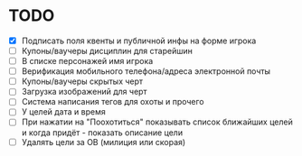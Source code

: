 # TODO

- [x] Подписать поля квенты и публичной инфы на форме игрока
- [ ] Купоны/ваучеры дисциплин для старейшин
- [ ] В списке персонажей имя игрока
- [ ] Верификация мобильного телефона/адреса электронной почты
- [ ] Купоны/ваучеры скрытых черт
- [ ] Загрузка изображений для черт
- [ ] Система написания тегов для охоты и прочего
- [ ] У целей дата и время
- [ ] При нажатии на "Поохотиться" показывать список ближайших целей и когда придёт - показать описание цели
- [ ] Удалять цели за ОВ (милиция или скорая)
